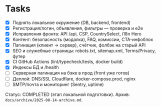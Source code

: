 # Tasks

- [x] Поднять локальное окружение (DB, backend, frontend)
- [x] Регистрация/логин, объявления, фильтры — проверка и e2e
- [x] Исправления фронта: API /api, CSP, CountrySelect, i18n Hero
- [x] Контент: безопасность (модалка), FAQ, комиссии, CTA-инфоблок
- [x] Пагинация (клиент → сервер), счётчик, фолбэк на старый API
- [x] SEO и служебные страницы: robots.txt, sitemap.xml, Terms/Privacy, футер
- [x] CI GitHub Actions (lint/typecheck/tests, docker build)
- [x] Индексы БД и /health
- [ ] Серверная пагинация на бэке в прод (front уже готов)
- [ ] Деплой: DNS/SSL Cloudflare, docker-compose.prod, nginx
- [ ] SMTP/почта и мониторинг (Sentry, uptime)

Статус: COMPLETED (этап локальной подготовки). Архив: `docs/archive/2025-08-14-archive.md`. 